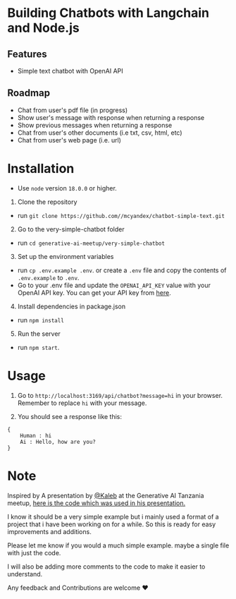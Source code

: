 # Building Chatbots with Langchain and Node.js

## Features

- Simple text chatbot with OpenAI API

## Roadmap

- Chat from user's pdf file (in progress)
- Show user's message with response when returning a response
- Show previous messages when returning a response
- Chat from user's other documents (i.e txt, csv, html, etc)
- Chat from user's web page (i.e. url)

# Installation

- Use `node` version `18.0.0` or higher.

1. Clone the repository

- run `git clone https://github.com//mcyandex/chatbot-simple-text.git`

2. Go to the very-simple-chatbot folder

- run `cd generative-ai-meetup/very-simple-chatbot`

3. Set up the environment variables

- run `cp .env.example .env`. or create a `.env` file and copy the contents of `.env.example` to `.env`.
- Go to your .env file and update the `OPENAI_API_KEY` value with your OpenAI API key. You can get your API key from [here](https://platform.openai.com/account/api-keys).

4. Install dependencies in package.json

- run `npm install`

5. Run the server

- run `npm start`.

# Usage

1. Go to `http://localhost:3169/api/chatbot?message=hi` in your browser.
   Remember to replace `hi` with your message.

2. You should see a response like this:

```
{
    Human : hi
    Ai : Hello, how are you?
}
```

# Note

Inspired by A presentation by [@Kaleb](https://github.com/Kalebu)
at the Generative AI Tanzania meetup, [ here is the code which was used in his presentation.](https://github.com/Generative-AI-Tanzania/Building-With-LLMs)

I know it should be a very simple example but i mainly used a format of a project that i have been working on for a while. So this is ready for easy improvements and additions.

Please let me know if you would a much simple example. maybe a single file with just the code.

I will also be adding more comments to the code to make it easier to understand.

Any feedback and Contributions are welcome ❤️
